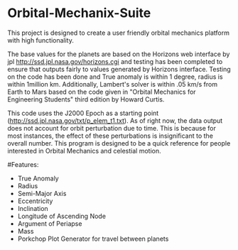 # Orbital-Mechanix-Suite

This project is designed to create a user friendly orbital mechanics platform with high functionality.

The base values for the planets are based on the Horizons web interface by jpl http://ssd.jpl.nasa.gov/horizons.cgi and testing
has been completed to ensure that outputs fairly to values generated by Horizons interface. Testing on the code has been done and True anomaly is within 1 degree, radius is within 1million km. Additionally, Lambert's solver is within .05 km/s from Earth to Mars based on the code given in "Orbital Mechanics for Engineering Students" third edition by Howard Curtis.

This code uses the J2000 Epoch as a starting point (http://ssd.jpl.nasa.gov/txt/p_elem_t1.txt). As of right now, the data output does not account for orbit perturbation due to time. This is because for most instances, the effect of these perturbations is insignificant to the overall number. This program is designed to be a quick reference for people interested in Orbital Mechanics and celestial motion. 

#Features:
- True Anomaly
- Radius
- Semi-Major Axis
- Eccentricity
- Inclination
- Longitude of Ascending Node
- Argument of Periapse
- Mass
- Porkchop Plot Generator for travel between planets

